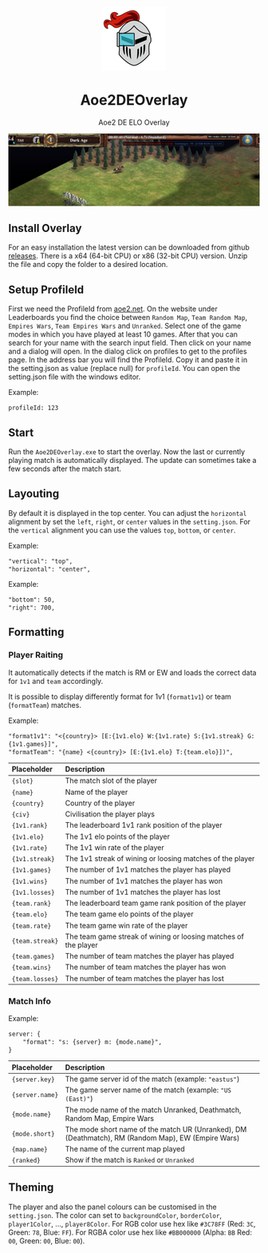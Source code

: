 <div align="center">
<img src="docs/img/icon.png" style="width: 128px;" />

# Aoe2DEOverlay

Aoe2 DE ELO Overlay  

![screenshot](docs/img/example-screenshot.png)

</div>

## Install Overlay

For an easy installation the latest version can be downloaded from github [releases](https://github.com/kickass-panda/Aoe2DEOverlay/releases). There is a x64 (64-bit CPU) or x86 (32-bit CPU) version. Unzip the file and copy the folder to a desired location. 

## Setup ProfileId

First we need the ProfileId from [aoe2.net](https://aoe2.net/). On the website under Leaderboards you find the choice between `Random Map`, `Team Random Map`, `Empires Wars`, `Team Empires Wars` and `Unranked`. Select one of the game modes in which you have played at least 10 games. After that you can search for your name with the search input field. Then click on your name and a dialog will open. In the dialog click on profiles to get to the profiles page. In the address bar you will find the ProfileId. Copy it and paste it in the setting.json as value (replace null) for `profileId`. You can open the setting.json file with the windows editor.

Example:

    profileId: 123

## Start

Run the `Aoe2DEOverlay.exe` to start the overlay. Now the last or currently playing match is automatically displayed. The update can sometimes take a few seconds after the match start. 

## Layouting

By default it is displayed in the top center. You can adjust the `horizontal` alignment by set the `left`, `right`, or `center` values in the `setting.json`. For the `vertical` alignment you can use the values `top`, `bottom`, or `center`.

Example:

    "vertical": "top",
    "horizontal": "center",

Example:

    "bottom": 50,
    "right": 700,


## Formatting

### Player Raiting

It automatically detects if the match is RM or EW and loads the correct data for `1v1` and `team` accordingly.

It is possible to display differently format for 1v1 (`format1v1`) or team (`formatTeam`) matches.

Example:

    "format1v1": "<{country}> [E:{1v1.elo} W:{1v1.rate} S:{1v1.streak} G:{1v1.games}]",
    "formatTeam": "{name} <{country}> [E:{1v1.elo} T:{team.elo}])",

| Placeholder     | Description                                                     |
| :-------------- | :-------------------------------------------------------------- |
| `{slot}`        | The match slot of the player                                    |
| `{name}`        | Name of the player                                              |
| `{country}`     | Country of the player                                           |
| `{civ}`         | Civilisation the player plays                                   |
| `{1v1.rank}`    | The leaderboard 1v1 rank position of the player                 |
| `{1v1.elo}`     | The 1v1 elo points of the player                                |
| `{1v1.rate}`    | The 1v1 win rate of the player                                  |
| `{1v1.streak}`  | The 1v1 streak of wining or loosing matches of the player       |
| `{1v1.games}`   | The number of 1v1 matches the player has played                 |
| `{1v1.wins}`    | The number of 1v1 matches the player has won                    |
| `{1v1.losses}`  | The number of 1v1 matches the player has lost                   |
| `{team.rank}`   | The leaderboard team game rank position of the player           |
| `{team.elo}`    | The team game elo points of the player                          |
| `{team.rate}`   | The team game win rate of the player                            |
| `{team.streak}` | The team game streak of wining or loosing matches of the player |
| `{team.games}`  | The number of team matches the player has played                |
| `{team.wins}`   | The number of team matches the player has won                   |
| `{team.losses}` | The number of team matches the player has lost                  |


### Match Info

Example:

    server: {
        "format": "s: {server} m: {mode.name}",
    }

| Placeholder     | Description                                                                                        |
| :-------------- | :------------------------------------------------------------------------------------------------- |
| `{server.key}`  | The game server id of the match (example: `"eastus"`)                                              |
| `{server.name}` | The game server name of the match (example: `"US (East)"`)                                         |
| `{mode.name}`   | The mode name of the match Unranked, Deathmatch, Random Map, Empire Wars                           |
| `{mode.short}`  | The mode short name of the match UR (Unranked), DM (Deathmatch), RM (Random Map), EW (Empire Wars) |
| `{map.name}`    | The name of the current map played                                                                 |
| `{ranked}`      | Show if the match is `Ranked` or `Unranked`                                                        |

## Theming

The player and also the panel colours can be customised in the `setting.json`.
The color can set to `backgroundColor`, `borderColor`, `player1Color`, …, `player8Color`.
For RGB color use hex like `#3C78FF` (Red: `3C`, Green: `78`, Blue: `FF`).
For RGBA color use hex like `#BB000000` (Alpha: `BB` Red: `00`, Green: `00`, Blue: `00`).  
